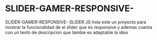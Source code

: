 # SLIDER-GAMER-RESPONSIVE-
SLIDER-GAMER-RESPONSIVE-
SLIDER JS hola este un proyecto para mostrar la funcionalidad de el slider que es responsive y ademas cuenta con un texto de descripcion que tambie es adaptable la idea 
